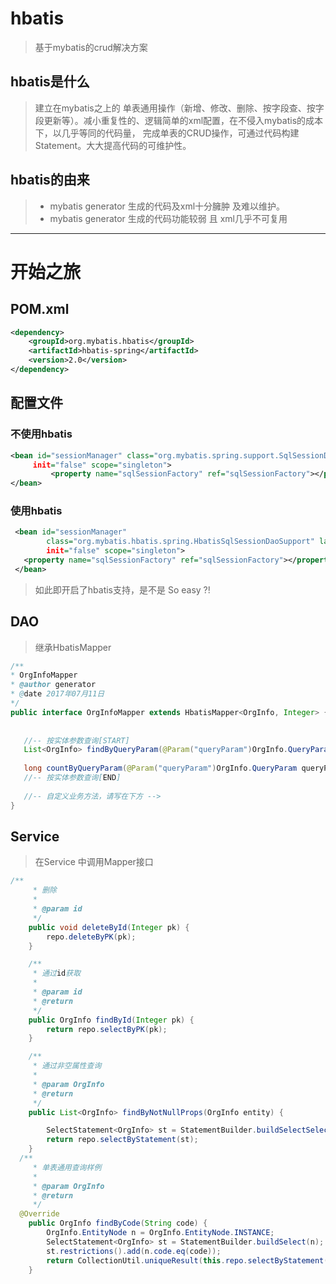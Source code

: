 # hbatis
> 基于mybatis的crud解决方案


## hbatis是什么

> 建立在mybatis之上的 单表通用操作（新增、修改、删除、按字段查、按字段更新等）。减小重复性的、逻辑简单的xml配置，在不侵入mybatis的成本下，以几乎等同的代码量，
完成单表的CRUD操作，可通过代码构建Statement。大大提高代码的可维护性。

## hbatis的由来
>- mybatis generator 生成的代码及xml十分臃肿 及难以维护。
>- mybatis generator 生成的代码功能较弱 且 xml几乎不可复用
***
# 开始之旅
## POM.xml
```xml
<dependency>
	<groupId>org.mybatis.hbatis</groupId>
	<artifactId>hbatis-spring</artifactId>
	<version>2.0</version>
</dependency> 
```    
## 配置文件
 ### 不使用hbatis
 ```xml
 <bean id="sessionManager" class="org.mybatis.spring.support.SqlSessionDaoSupport" lazy-
      init="false" scope="singleton">
		  <property name="sqlSessionFactory" ref="sqlSessionFactory"></property>
 </bean>
```
 ### 使用hbatis
 ```xml
  <bean id="sessionManager" 
         class="org.mybatis.hbatis.spring.HbatisSqlSessionDaoSupport" lazy-
         init="false" scope="singleton">
	<property name="sqlSessionFactory" ref="sqlSessionFactory"></property>
  </bean>
```
 > 如此即开启了hbatis支持，是不是 So easy ?!
 
 ## DAO
 > 继承HbatisMapper
 ```Java
 /**
 * OrgInfoMapper
 * @author generator
 * @date 2017年07月11日
 */
public interface OrgInfoMapper extends HbatisMapper<OrgInfo, Integer> {
	
	
	//-- 按实体参数查询[START] 
	List<OrgInfo> findByQueryParam(@Param("queryParam")OrgInfo.QueryParam queryParam);
	
	long countByQueryParam(@Param("queryParam")OrgInfo.QueryParam queryParam);
	//-- 按实体参数查询[END] 
	
	//-- 自定义业务方法，请写在下方 -->
}
```
## Service 
> 在Service 中调用Mapper接口

```Java
/**
	 * 删除
	 * 
	 * @param id
	 */
	public void deleteById(Integer pk) {
		repo.deleteByPK(pk);
	}

	/**
	 * 通过id获取
	 * 
	 * @param id
	 * @return
	 */
	public OrgInfo findById(Integer pk) {
		return repo.selectByPK(pk);
	}

	/**
	 * 通过非空属性查询
	 * 
	 * @param OrgInfo
	 * @return
	 */
	public List<OrgInfo> findByNotNullProps(OrgInfo entity) {

		SelectStatement<OrgInfo> st = StatementBuilder.buildSelectSelective(entity);
		return repo.selectByStatement(st);
	}
  /**
	 * 单表通用查询样例
	 * 
	 * @param OrgInfo
	 * @return
	 */
  @Override
	public OrgInfo findByCode(String code) {
		OrgInfo.EntityNode n = OrgInfo.EntityNode.INSTANCE;
		SelectStatement<OrgInfo> st = StatementBuilder.buildSelect(n);
		st.restrictions().add(n.code.eq(code));
		return CollectionUtil.uniqueResult(this.repo.selectByStatement(st));
	}
  
  ```


